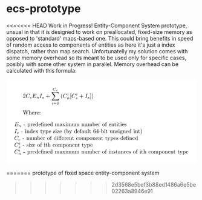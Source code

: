 # ecs-prototype
<<<<<<< HEAD
Work in Progress!
Entity-Component System prototype, unsual in that it is designed to work
on preallocated, fixed-size memory as opposed to 'standard' maps-based one.
This could bring benefits in speed of random access to components of entities
as here it's just a index dispatch, rather than map search.
Unfortunatelly my solution comes with some memory overhead so its meant
to be used only for specific cases, posibly with some other system in parallel.
Memory overhead can be calculated with this formula:

![overhead formula](./overhead.png)


=======
prototype of fixed space entity-component system
>>>>>>> 2d3568e5bef3b88ed1486a6e5be02263a8946e91

